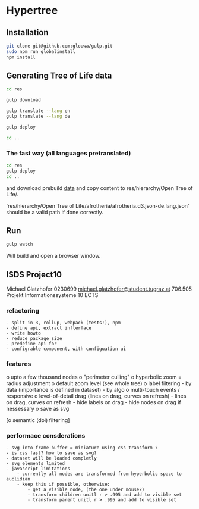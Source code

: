 # Hypertree

## Installation

```bash
git clone git@github.com:glouwa/gulp.git
sudo npm run globalinstall
npm install
```

## Generating Tree of Life data

```bash
cd res

gulp download

gulp translate --lang en
gulp translate --lang de

gulp deploy

cd ..
```

### The fast way (all languages pretranslated)

```bash
cd res
gulp deploy
cd ..
```

and download prebuild [data](https://drive.google.com/open?id=0B8M0Y20s74LkbG1XSHctME00NXc)
and copy content to res/hierarchy/Open Tree of Life/.

'res/hierarchy/Open Tree of Life/afrotheria/afrotheria.d3.json-de.lang.json'
should be a valid path if done correctly.


## Run

```bash
gulp watch
```

Will build and open a browser window.


## ISDS Project10
Michael Glatzhofer
0230699
michael.glatzhofer@student.tugraz.at
706.505  Projekt Informationssysteme  10 ECTS

### refactoring
    - split in 3, rollup, webpack (tests!), npm
    - define api, extract infterface
    - write howto
    - reduce package size
    - predefine api for
    - configrable component, with configuation ui

### features
o upto a few thousand nodes
o "perimeter culling"
o hyperbolic zoom = radius adjustment
o default zoom level (see whole tree)
o label filtering
    - by data (importance is defined in dataset)
    - by algo
o multi-touch events / responsive
o level-of-detail drag (lines on drag, curves on refresh)
    - lines on drag, curves on refresh
    - hide labels on drag
    - hide nodes on drag if nessessary
o save as svg

[o semantic (doi) filtering]


### performace consderations
    - svg into frame buffer = miniature using css transform ?
    - is css fast? how to save as svg?
    - dataset will be loaded completly
    - svg elements limited
    - javascript limitations
        - currently all nodes are transformed from hyperbolic space to euclidian
        - keep this if possible, otherwise:
            - get a visible node, (the one under mouse?)
            - transform children unitl r > .995 and add to visible set
            - transform parent unitl r > .995 and add to visible set

























